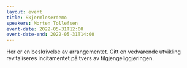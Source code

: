 ```yaml
---
layout: event
title: Skjermleserdemo
speakers: Morten Tollefsen
event-date: 2022-05-31T12:00
event-date-end: 2022-05-31T14:00
---
```

Her er en beskrivelse av arrangementet. Gitt en vedvarende utvikling revitaliseres incitamentet på tvers av tilgjengeliggjøringen.